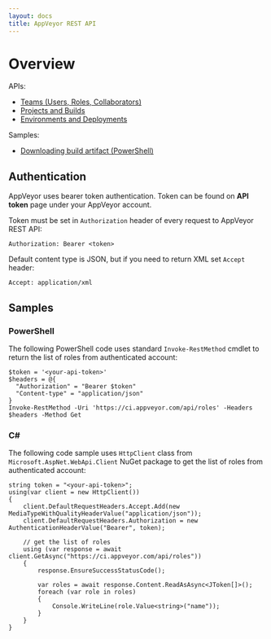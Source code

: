 ```yaml
---
layout: docs
title: AppVeyor REST API
---
```


# Overview

APIs:

* [Teams (Users, Roles, Collaborators)](/docs/api/team)
* [Projects and Builds](/docs/api/projects-builds)
* [Environments and Deployments](/docs/api/environments-deployments)

Samples:

* [Downloading build artifact (PowerShell)](/docs/api/samples/download-artifacts-ps)

## Authentication

AppVeyor uses bearer token authentication. Token can be found on **API token** page under your AppVeyor account.

Token must be set in `Authorization` header of every request to AppVeyor REST API:

	Authorization: Bearer <token>

Default content type is JSON, but if you need to return XML set `Accept` header:

    Accept: application/xml

## Samples

### PowerShell

The following PowerShell code uses standard `Invoke-RestMethod` cmdlet to return the list of roles from authenticated account:

	$token = '<your-api-token>'
	$headers = @{
      "Authorization" = "Bearer $token"
      "Content-type" = "application/json"
    }
	Invoke-RestMethod -Uri 'https://ci.appveyor.com/api/roles' -Headers $headers -Method Get

### C&#35;

The following code sample uses `HttpClient` class from `Microsoft.AspNet.WebApi.Client` NuGet package to get the list of roles from authenticated account:

    string token = "<your-api-token>";
    using(var client = new HttpClient())
    {
        client.DefaultRequestHeaders.Accept.Add(new MediaTypeWithQualityHeaderValue("application/json"));
        client.DefaultRequestHeaders.Authorization = new AuthenticationHeaderValue("Bearer", token);

        // get the list of roles
        using (var response = await client.GetAsync("https://ci.appveyor.com/api/roles"))
        {
            response.EnsureSuccessStatusCode();

            var roles = await response.Content.ReadAsAsync<JToken[]>();
            foreach (var role in roles)
            {
                Console.WriteLine(role.Value<string>("name"));
            }
        }
    }



